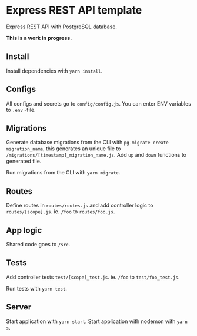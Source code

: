 # Express REST API template

Express REST API with PostgreSQL database.

**This is a work in progress.**

## Install

Install dependencies with `yarn install`.

## Configs

All configs and secrets go to `config/config.js`. You can enter ENV variables to `.env` -file.

## Migrations

Generate database migrations from the CLI with `pg-migrate create migration_name`, this generates an unique file to `/migrations/[timestamp]_migration_name.js`. Add `up` and `down` functions to generated file.

Run migrations from the CLI with `yarn migrate`.

## Routes

Define routes in `routes/routes.js` and add controller logic to `routes/[scope].js`. ie. `/foo` to `routes/foo.js`.

## App logic

Shared code goes to `/src`.

## Tests

Add controller tests `test/[scope]_test.js`. ie. `/foo` to `test/foo_test.js`.

Run tests with `yarn test`.

## Server

Start application with `yarn start`. Start application with nodemon with `yarn s`.
